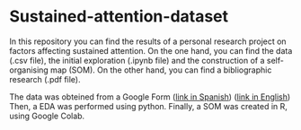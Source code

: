 # Sustained-attention-dataset
In this repository you can find the results of a personal research project on factors affecting sustained attention. On the one hand, you can find the data (.csv file), the initial exploration (.ipynb file) and the construction of a self-organising map (SOM). On the other hand, you can find a bibliographic research (.pdf file). 

The data was obteined from a Google Form ([link in Spanish](https://docs.google.com/forms/d/e/1FAIpQLSezMaAV95HwQdWPgkETpdYPKPNak5VBaiLT3T-ImkVMd6zJrQ/viewform)) ([link in English](https://docs.google.com/forms/d/e/1FAIpQLSfOv1yGzFNSpUZTYPLULkku0jAOdbQYQNXozLJcwNtgNCi3og/viewform?usp=sf_link)) Then, a EDA was performed using python. Finally, a SOM was created in R, using Google Colab.
